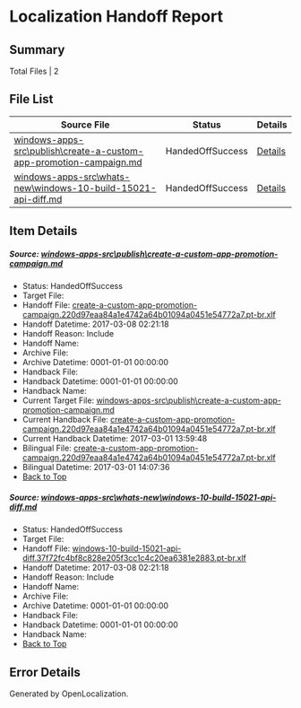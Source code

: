 # <a name='report-top'></a> Localization Handoff Report

## Summary
 Total Files | 2

## File List
 Source File | Status | Details 
 ----------- | ------ | ------- 
 [windows-apps-src\publish\create-a-custom-app-promotion-campaign.md](https://cpubwin.visualstudio.com/windows-uwp/_git/windows-uwp/commit/caa9919fc0cb9779342a533541fc877071e2dc87?path=windows-apps-src%2Fpublish%2Fcreate-a-custom-app-promotion-campaign.md&_a=contents) | HandedOffSuccess | [Details](#2016d8ce3b3afe116ff44aeb17047d93257c17a24844)
 [windows-apps-src\whats-new\windows-10-build-15021-api-diff.md](https://cpubwin.visualstudio.com/windows-uwp/_git/windows-uwp/commit/caa9919fc0cb9779342a533541fc877071e2dc87?path=windows-apps-src%2Fwhats-new%2Fwindows-10-build-15021-api-diff.md&_a=contents) | HandedOffSuccess | [Details](#aa9d4f0e3724e8490777d3e1893297d3c89bc2be7854)

## Item Details
##### <a name='2016d8ce3b3afe116ff44aeb17047d93257c17a24844'></a> Source: [windows-apps-src\publish\create-a-custom-app-promotion-campaign.md](https://cpubwin.visualstudio.com/windows-uwp/_git/windows-uwp/commit/caa9919fc0cb9779342a533541fc877071e2dc87?path=windows-apps-src%2Fpublish%2Fcreate-a-custom-app-promotion-campaign.md&_a=contents)
* Status: HandedOffSuccess
* Target File: 
* Handoff File: [create-a-custom-app-promotion-campaign.220d97eaa84a1e4742a64b01094a0451e54772a7.pt-br.xlf](https://cpubwin.visualstudio.com/windows-uwp/_git/WDCLib.handoff/commit/7ddd5ee16624dc4cbd43c94c60ae0e61662ce406?path=ol-handoff%2Fcpubwin%2Fwindows-uwp.pt-br%2Fmaster%2Fcreate-a-custom-app-promotion-campaign.220d97eaa84a1e4742a64b01094a0451e54772a7.pt-br.xlf&_a=contents)
* Handoff Datetime: 2017-03-08 02:21:18
* Handoff Reason: Include
* Handoff Name: 
* Archive File: 
* Archive Datetime: 0001-01-01 00:00:00
* Handback File: 
* Handback Datetime: 0001-01-01 00:00:00
* Handback Name: 
* Current Target File: [windows-apps-src\publish\create-a-custom-app-promotion-campaign.md](https://cpubwin.visualstudio.com/windows-uwp/_git/windows-uwp.pt-br/commit/9e31125fc05900a60ccce8bc2658c0497312cadf?path=windows-apps-src%2Fpublish%2Fcreate-a-custom-app-promotion-campaign.md&_a=contents)
* Current Handback File: [create-a-custom-app-promotion-campaign.220d97eaa84a1e4742a64b01094a0451e54772a7.pt-br.xlf](https://cpubwin.visualstudio.com/windows-uwp/_git/WDCLib.handback/commit/32a237ab5a68ab9f9652c47835fa1a41c87d8221?path=ol-handback%2Fcpubwin%2Fwindows-uwp.pt-br%2Fmaster%2Fcreate-a-custom-app-promotion-campaign.220d97eaa84a1e4742a64b01094a0451e54772a7.pt-br.xlf&_a=contents)
* Current Handback Datetime: 2017-03-01 13:59:48
* Bilingual File: [create-a-custom-app-promotion-campaign.220d97eaa84a1e4742a64b01094a0451e54772a7.pt-br.xlf](https://cpubwin.visualstudio.com/windows-uwp/_git/WDCLib.handback/commit/32a237ab5a68ab9f9652c47835fa1a41c87d8221?path=ol-handback%2Fcpubwin%2Fwindows-uwp.pt-br%2Fmaster%2Fcreate-a-custom-app-promotion-campaign.220d97eaa84a1e4742a64b01094a0451e54772a7.pt-br.xlf&_a=contents)
* Bilingual Datetime: 2017-03-01 14:07:36
* [Back to Top](#report-top)

##### <a name='aa9d4f0e3724e8490777d3e1893297d3c89bc2be7854'></a> Source: [windows-apps-src\whats-new\windows-10-build-15021-api-diff.md](https://cpubwin.visualstudio.com/windows-uwp/_git/windows-uwp/commit/caa9919fc0cb9779342a533541fc877071e2dc87?path=windows-apps-src%2Fwhats-new%2Fwindows-10-build-15021-api-diff.md&_a=contents)
* Status: HandedOffSuccess
* Target File: 
* Handoff File: [windows-10-build-15021-api-diff.37f72fc4bf8c828e205f3cc1c4c20ea6381e2883.pt-br.xlf](https://cpubwin.visualstudio.com/windows-uwp/_git/WDCLib.handoff/commit/7ddd5ee16624dc4cbd43c94c60ae0e61662ce406?path=ol-handoff%2Fcpubwin%2Fwindows-uwp.pt-br%2Fmaster%2Fwindows-10-build-15021-api-diff.37f72fc4bf8c828e205f3cc1c4c20ea6381e2883.pt-br.xlf&_a=contents)
* Handoff Datetime: 2017-03-08 02:21:18
* Handoff Reason: Include
* Handoff Name: 
* Archive File: 
* Archive Datetime: 0001-01-01 00:00:00
* Handback File: 
* Handback Datetime: 0001-01-01 00:00:00
* Handback Name: 
* [Back to Top](#report-top)


## Error Details

Generated by OpenLocalization.
